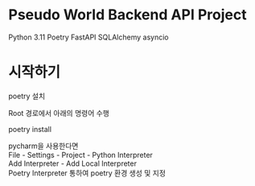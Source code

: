 # Pseudo World Backend API Project

Python 3.11
Poetry
FastAPI
SQLAlchemy
asyncio


# 시작하기

poetry 설치

Root 경로에서 아래의 명령어 수행

poetry install

pycharm을 사용한다면  
File - Settings - Project - Python Interpreter  
Add Interpreter - Add Local Interpreter  
Poetry Interpreter 통하여 poetry 환경 생성 및 지정
